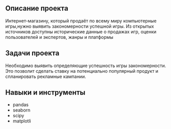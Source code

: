 ## Описание проекта 
Интернет-магазину, который продаёт по всему миру компьютерные игры,нужно выявить закономерности успешной игры. Из открытых источников доступны исторические данные о продажах игр, оценки пользователей и экспертов, жанры и платформы 
## Задачи проекта
Необходимо выявить определяющие успешность игры закономерности. Это позволит сделать ставку на потенциально популярный продукт и спланировать рекламные кампании.
## Навыки и инструменты 
* pandas
* seaborn
* scipy
* matplotli
